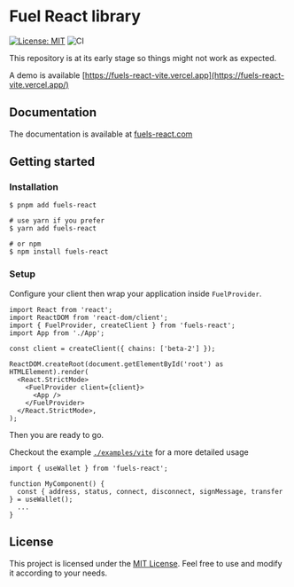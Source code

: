 # Fuel React library

[![License: MIT](https://img.shields.io/badge/License-MIT-yellow.svg)](https://opensource.org/licenses/MIT)
![CI](https://github.com/0xYami/fuels-react/actions/workflows/ci.yaml/badge.svg)

This repository is at its early stage so things might not work as expected.

A demo is available [https://fuels-react-vite.vercel.app](https://fuels-react-vite.vercel.app/)

## Documentation

The documentation is available at [fuels-react.com](https://fuels-react.com)

## Getting started

### Installation

```
$ pnpm add fuels-react

# use yarn if you prefer
$ yarn add fuels-react

# or npm
$ npm install fuels-react
```

### Setup

Configure your client then wrap your application inside `FuelProvider`.

```tsx
import React from 'react';
import ReactDOM from 'react-dom/client';
import { FuelProvider, createClient } from 'fuels-react';
import App from './App';

const client = createClient({ chains: ['beta-2'] });

ReactDOM.createRoot(document.getElementById('root') as HTMLElement).render(
  <React.StrictMode>
    <FuelProvider client={client}>
      <App />
    </FuelProvider>
  </React.StrictMode>,
);
```

Then you are ready to go.

Checkout the example [`./examples/vite`](./examples/vite) for a more detailed usage

```tsx
import { useWallet } from 'fuels-react';

function MyComponent() {
  const { address, status, connect, disconnect, signMessage, transfer } = useWallet();
  ...
}
```

## License

This project is licensed under the [MIT License](LICENSE). Feel free to use and modify it according to your needs.
